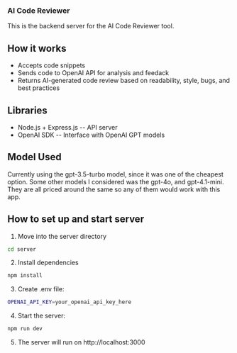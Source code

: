 ### AI Code Reviewer

This is the backend server for the AI Code Reviewer tool.

## How it works
- Accepts code snippets
- Sends code to OpenAI API for analysis and feedack
- Returns AI-generated code review based on readability, style, bugs, and best practices

## Libraries
- Node.js + Express.js -- API server
- OpenAI SDK -- Interface with OpenAI GPT models

## Model Used
Currently using the gpt-3.5-turbo model, since it was one of the cheapest option. Some other models I considered was the gpt-4o, and gpt-4.1-mini. They are all priced around the same so any of them would work with this app.

## How to set up and start server
1. Move into the server directory

```bash
cd server
```
2. Install dependencies

```bash
npm install
```

3. Create .env file:
```bash
OPENAI_API_KEY=your_openai_api_key_here
```

4. Start the server:

```bash
npm run dev
```

5. The server will run on http://localhost:3000